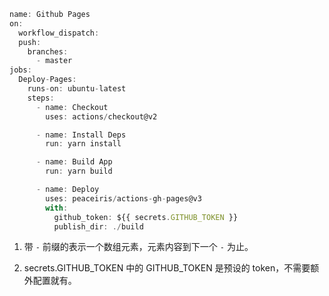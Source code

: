 ```ts
name: Github Pages
on:
  workflow_dispatch:
  push:
    branches:
      - master
jobs:
  Deploy-Pages:
    runs-on: ubuntu-latest
    steps:
      - name: Checkout
        uses: actions/checkout@v2

      - name: Install Deps
        run: yarn install

      - name: Build App
        run: yarn build

      - name: Deploy
        uses: peaceiris/actions-gh-pages@v3
        with:
          github_token: ${{ secrets.GITHUB_TOKEN }}
          publish_dir: ./build

```

1. 带 `-` 前缀的表示一个数组元素，元素内容到下一个 `-` 为止。

2. secrets.GITHUB_TOKEN 中的 GITHUB_TOKEN 是预设的 token，不需要额外配置就有。
